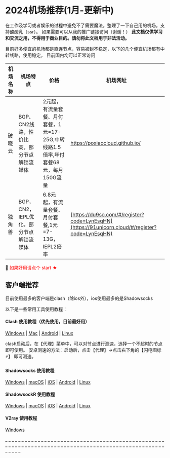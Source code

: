 # 2024机场推荐(1月-更新中)  
在工作及学习或者娱乐的过程中避免不了需要魔法。整理了一下自己用的机场。支持酸酸乳（ssr）。
如果需要可以从我的推广链接访问（谢谢！） 
**此文档仅供学习和交流之用，不得用于商业目的。请勿将此文档用于非法活动。**

目前好多便宜的机场都是直连节点，容易被封不稳定，以下的几个便宜机场都有中转线路，使用稳定。 目前国内均可以正常访问



| 机场名称 | 机场特点                                   | 价格                                                         | 机场网址                                                     |
| -------- | ------------------------------------------ | ------------------------------------------------------------ | ------------------------------------------------------------ |
| 破晓云   | BGP、CN2线路，性价比高，部分节点解锁流媒体 | 2元起，有流量套餐、月付套餐，1元=17-25G,中转线路1.5倍率,年付套餐68元，每月150G流量 | https://poxiaocloud.github.io/                               |
| 独角兽   | BGP，CN2，IEPL优化，部分节点解锁流媒体     | 6.8元起，有流量套餐、月付套餐,1元=7-13G，IEPL2倍率           | [https://du9so.com/#/register?code=LynEsqHN](https://91unicorn.cloud/#/register?code=LynEsqHN) |



:low_brightness: <span style="color:red">如果好用请点个 start ★</span>


## 客户端推荐

目前使用最多的客户端是clash（除ios外），ios使用最多的是Shadowsocks

以下是一些常用工具使用教程：

#### Clash 使用教程（优先使用，目前最好用）

[Windows](https://github.com/selierlin/Share-SSR-V2ray/blob/master/Clash/Clash_Windows.md) | [Mac](https://github.com/selierlin/Share-SSR-V2ray/blob/master/Clash/Clash_Mac.md) | [Android](https://github.com/selierlin/Share-SSR-V2ray/blob/master/Clash/Clash_Android.md) | [Linux](https://github.com/selierlin/Share-SSR-V2ray/blob/master/Clash/Clash_Linux.md)

clash启动后，在【代理】菜单中，可以对节点进行测速，选择一个不超时的节点即可使用。
安卓测速的方法：启动后，点击【代理】->点击右下角的【闪电图标⚡️】 即可测速。



#### Shadowsocks 使用教程

[Windows](https://github.com/selierlin/Share-SSR-V2ray/blob/master/SS/2-windows-setup-guide-cn.md) | [macOS](https://github.com/selierlin/Share-SSR-V2ray/blob/master/SS/3-macos-setup-guide-cn.md) | [iOS](https://github.com/selierlin/Share-SSR-V2ray/blob/master/SS/4-ios-setup-guide-cn.md) | [Android](https://github.com/selierlin/Share-SSR-V2ray/blob/master/SS/5-android-setup-guide-cn.md) | [Linux](https://github.com/selierlin/Share-SSR-V2ray/blob/master/SS/6-linux-setup-guide-cn.md)

#### ShadowsockR 使用教程

[Windows](https://github.com/selierlin/Share-SSR-V2ray/blob/master/SSR/11-windows-setup-guide-cn.md) | [macOS](https://github.com/selierlin/Share-SSR-V2ray/blob/master/SSR/12-macos-setup-guide-cn.md) | [iOS](https://github.com/selierlin/Share-SSR-V2ray/blob/master/SSR/13-ios-setup-guide-cn.md) | [Android](https://github.com/selierlin/Share-SSR-V2ray/blob/master/SSR/14-android-setup-guide-cn.md) | [Linux](https://github.com/selierlin/Share-SSR-V2ray/blob/master/SSR/15-linux-setup-guide-cn.md)

#### V2ray 使用教程

[Windows](https://github.com/selierlin/Share-SSR-V2ray/blob/master/V2ray/V2rayN_Windows.md) 

 

_
_
_
_
_
_
_
_
_
_
_
_
_
_
_
_
_
_
_
_
_
_
_
_
_
_
_
_
_
_
_
_
_
_
_
_
_
_
_
_
_
_
_
_
_
_
_
_
_
_
_
_
_
_
_
_
_
_
_
_
_
_
_
_
_
_
_
_
_
_
_
_
_
_
_
_
_
_
_
_
_
_
_
_
_
_
_
_
_
_
_
_
_
_
_
_
_
_
_
_
_
_
_
